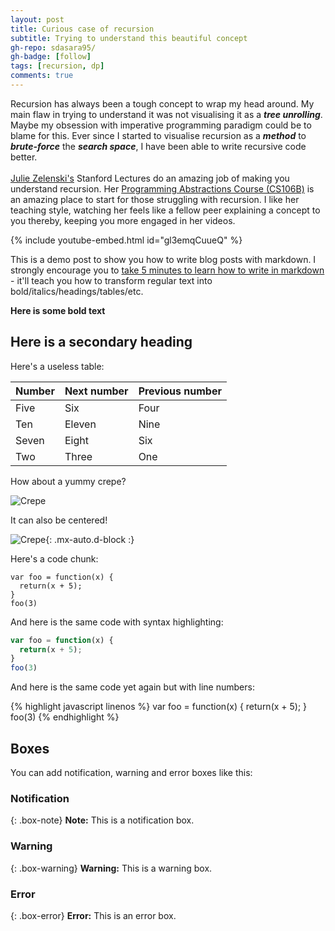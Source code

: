 ```yaml
---
layout: post
title: Curious case of recursion
subtitle: Trying to understand this beautiful concept
gh-repo: sdasara95/
gh-badge: [follow]
tags: [recursion, dp]
comments: true
---
```

Recursion has always been a tough concept to wrap my head around.  My main flaw in trying to understand it was not visualising it as a ***tree unrolling***. Maybe my obsession with imperative programming paradigm could be to blame for this.  Ever since I started to visualise recursion as a ***method*** to ***brute-force*** the ***search space***, I have been able to write recursive code better. <br />
<br />
[Julie Zelenski's](https://www-cs-faculty.stanford.edu/~zelenski/) Stanford Lectures do an amazing job of making you understand recursion. Her [Programming Abstractions Course (CS106B)](http://web.stanford.edu/class/cs106b/) is an amazing place to start for those struggling with recursion. I like her teaching style, watching her feels like a fellow peer explaining a concept to you thereby, keeping you more engaged in her videos. <br />

{% include youtube-embed.html id="gl3emqCuueQ" %} 

This is a demo post to show you how to write blog posts with markdown.  I strongly encourage you to [take 5 minutes to learn how to write in markdown](https://markdowntutorial.com/) - it'll teach you how to transform regular text into bold/italics/headings/tables/etc.

**Here is some bold text**

## Here is a secondary heading

Here's a useless table:

| Number | Next number | Previous number |
| :------ |:--- | :--- |
| Five | Six | Four |
| Ten | Eleven | Nine |
| Seven | Eight | Six |
| Two | Three | One |


How about a yummy crepe?

![Crepe](https://s3-media3.fl.yelpcdn.com/bphoto/cQ1Yoa75m2yUFFbY2xwuqw/348s.jpg)

It can also be centered!

![Crepe](https://s3-media3.fl.yelpcdn.com/bphoto/cQ1Yoa75m2yUFFbY2xwuqw/348s.jpg){: .mx-auto.d-block :}

Here's a code chunk:

~~~
var foo = function(x) {
  return(x + 5);
}
foo(3)
~~~

And here is the same code with syntax highlighting:

```javascript
var foo = function(x) {
  return(x + 5);
}
foo(3)
```

And here is the same code yet again but with line numbers:

{% highlight javascript linenos %}
var foo = function(x) {
  return(x + 5);
}
foo(3)
{% endhighlight %}

## Boxes
You can add notification, warning and error boxes like this:

### Notification

{: .box-note}
**Note:** This is a notification box.

### Warning

{: .box-warning}
**Warning:** This is a warning box.

### Error

{: .box-error}
**Error:** This is an error box.
